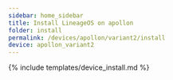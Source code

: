 ```yaml
---
sidebar: home_sidebar
title: Install LineageOS on apollon
folder: install
permalink: /devices/apollon/variant2/install
device: apollon_variant2
---
```

{% include templates/device_install.md %}
